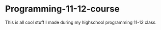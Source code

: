# Programming-11-12-course
This is all cool stuff I made during my highschool programming 11-12 class.

